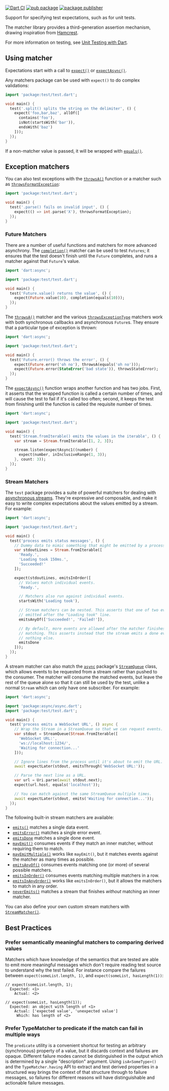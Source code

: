 [![Dart CI](https://github.com/dart-lang/matcher/actions/workflows/ci.yml/badge.svg)](https://github.com/dart-lang/matcher/actions/workflows/ci.yml)
[![pub package](https://img.shields.io/pub/v/matcher.svg)](https://pub.dev/packages/matcher)
[![package publisher](https://img.shields.io/pub/publisher/matcher.svg)](https://pub.dev/packages/matcher/publisher)

Support for specifying test expectations, such as for unit tests.

The matcher library provides a third-generation assertion mechanism, drawing
inspiration from [Hamcrest](https://code.google.com/p/hamcrest/).

For more information on testing, see
[Unit Testing with Dart](https://github.com/dart-lang/test/blob/master/pkgs/test/README.md#writing-tests).

## Using matcher

Expectations start with a call to [`expect()`] or [`expectAsync()`].

[`expect()`]: https://pub.dev/documentation/matcher/latest/expect/expect.html
[`expectAsync()`]: https://pub.dev/documentation/matcher/latest/expect/expectAsync.html

Any matchers package can be used with `expect()` to do
complex validations:

[`matcher`]: https://pub.dev/documentation/matcher/latest/matcher/matcher-library.html

```dart
import 'package:test/test.dart';

void main() {
  test('.split() splits the string on the delimiter', () {
    expect('foo,bar,baz', allOf([
      contains('foo'),
      isNot(startsWith('bar')),
      endsWith('baz')
    ]));
  });
}
```

If a non-matcher value is passed, it will be wrapped with [`equals()`].

[`equals()`]: https://pub.dev/documentation/matcher/latest/expect/equals.html

## Exception matchers

You can also test exceptions with the [`throwsA()`] function or a matcher such
as [`throwsFormatException`]:

[`throwsA()`]: https://pub.dev/documentation/matcher/latest/expect/throwsA.html
[`throwsFormatException`]: https://pub.dev/documentation/matcher/latest/expect/throwsFormatException-constant.html

```dart
import 'package:test/test.dart';

void main() {
  test('.parse() fails on invalid input', () {
    expect(() => int.parse('X'), throwsFormatException);
  });
}
```

### Future Matchers

There are a number of useful functions and matchers for more advanced
asynchrony. The [`completion()`] matcher can be used to test `Futures`; it
ensures that the test doesn't finish until the `Future` completes, and runs a
matcher against that `Future`'s value.

[`completion()`]: https://pub.dev/documentation/matcher/latest/expect/completion.html

```dart
import 'dart:async';

import 'package:test/test.dart';

void main() {
  test('Future.value() returns the value', () {
    expect(Future.value(10), completion(equals(10)));
  });
}
```

The [`throwsA()`] matcher and the various [`throwsExceptionType`] matchers work
with both synchronous callbacks and asynchronous `Future`s. They ensure that a
particular type of exception is thrown:

[`throwsExceptionType`]: https://pub.dev/documentation/matcher/latest/expect/throwsException-constant.html

```dart
import 'dart:async';

import 'package:test/test.dart';

void main() {
  test('Future.error() throws the error', () {
    expect(Future.error('oh no'), throwsA(equals('oh no')));
    expect(Future.error(StateError('bad state')), throwsStateError);
  });
}
```

The [`expectAsync()`] function wraps another function and has two jobs. First,
it asserts that the wrapped function is called a certain number of times, and
will cause the test to fail if it's called too often; second, it keeps the test
from finishing until the function is called the requisite number of times.

```dart
import 'dart:async';

import 'package:test/test.dart';

void main() {
  test('Stream.fromIterable() emits the values in the iterable', () {
    var stream = Stream.fromIterable([1, 2, 3]);

    stream.listen(expectAsync1((number) {
      expect(number, inInclusiveRange(1, 3));
    }, count: 3));
  });
}
```

[`expectAsync()`]: https://pub.dev/documentation/matcher/latest/expect/expectAsync.html

### Stream Matchers

The `test` package provides a suite of powerful matchers for dealing with
[asynchronous streams][Stream]. They're expressive and composable, and make it
easy to write complex expectations about the values emitted by a stream. For
example:

[Stream]: https://api.dart.dev/stable/dart-async/Stream-class.html

```dart
import 'dart:async';

import 'package:test/test.dart';

void main() {
  test('process emits status messages', () {
    // Dummy data to mimic something that might be emitted by a process.
    var stdoutLines = Stream.fromIterable([
      'Ready.',
      'Loading took 150ms.',
      'Succeeded!'
    ]);

    expect(stdoutLines, emitsInOrder([
      // Values match individual events.
      'Ready.',

      // Matchers also run against individual events.
      startsWith('Loading took'),

      // Stream matchers can be nested. This asserts that one of two events are
      // emitted after the "Loading took" line.
      emitsAnyOf(['Succeeded!', 'Failed!']),

      // By default, more events are allowed after the matcher finishes
      // matching. This asserts instead that the stream emits a done event and
      // nothing else.
      emitsDone
    ]));
  });
}
```

A stream matcher can also match the [`async`] package's [`StreamQueue`] class,
which allows events to be requested from a stream rather than pushed to the
consumer. The matcher will consume the matched events, but leave the rest of the
queue alone so that it can still be used by the test, unlike a normal `Stream`
which can only have one subscriber. For example:

[`async`]: https://pub.dev/packages/async
[`StreamQueue`]: https://pub.dev/documentation/async/latest/async/StreamQueue-class.html

```dart
import 'dart:async';

import 'package:async/async.dart';
import 'package:test/test.dart';

void main() {
  test('process emits a WebSocket URL', () async {
    // Wrap the Stream in a StreamQueue so that we can request events.
    var stdout = StreamQueue(Stream.fromIterable([
      'WebSocket URL:',
      'ws://localhost:1234/',
      'Waiting for connection...'
    ]));

    // Ignore lines from the process until it's about to emit the URL.
    await expectLater(stdout, emitsThrough('WebSocket URL:'));

    // Parse the next line as a URL.
    var url = Uri.parse(await stdout.next);
    expect(url.host, equals('localhost'));

    // You can match against the same StreamQueue multiple times.
    await expectLater(stdout, emits('Waiting for connection...'));
  });
}
```

The following built-in stream matchers are available:

*   [`emits()`] matches a single data event.
*   [`emitsError()`] matches a single error event.
*   [`emitsDone`] matches a single done event.
*   [`mayEmit()`] consumes events if they match an inner matcher, without
    requiring them to match.
*   [`mayEmitMultiple()`] works like `mayEmit()`, but it matches events against
    the matcher as many times as possible.
*   [`emitsAnyOf()`] consumes events matching one (or more) of several possible
    matchers.
*   [`emitsInOrder()`] consumes events matching multiple matchers in a row.
*   [`emitsInAnyOrder()`] works like `emitsInOrder()`, but it allows the
    matchers to match in any order.
*   [`neverEmits()`] matches a stream that finishes *without* matching an inner
    matcher.

You can also define your own custom stream matchers with [`StreamMatcher()`].

[`emits()`]: https://pub.dev/documentation/matcher/latest/expect/emits.html
[`emitsError()`]: https://pub.dev/documentation/matcher/latest/expect/emitsError.html
[`emitsDone`]: https://pub.dev/documentation/matcher/latest/expect/emitsDone.html
[`mayEmit()`]: https://pub.dev/documentation/matcher/latest/expect/mayEmit.html
[`mayEmitMultiple()`]: https://pub.dev/documentation/matcher/latest/expect/mayEmitMultiple.html
[`emitsAnyOf()`]: https://pub.dev/documentation/matcher/latest/expect/emitsAnyOf.html
[`emitsInOrder()`]: https://pub.dev/documentation/matcher/latest/expect/emitsInOrder.html
[`emitsInAnyOrder()`]: https://pub.dev/documentation/matcher/latest/expect/emitsInAnyOrder.html
[`neverEmits()`]: https://pub.dev/documentation/matcher/latest/expect/neverEmits.html
[`StreamMatcher()`]: https://pub.dev/documentation/matcher/latest/expect/StreamMatcher-class.html

## Best Practices

### Prefer semantically meaningful matchers to comparing derived values

Matchers which have knowledge of the semantics that are tested are able to emit
more meaningful messages which don't require reading test source to understand
why the test failed. For instance compare the failures between
`expect(someList.length, 1)`, and `expect(someList, hasLength(1))`:

```
// expect(someList.length, 1);
  Expected: <1>
    Actual: <2>
```

```
// expect(someList, hasLength(1));
  Expected: an object with length of <1>
    Actual: ['expected value', 'unexpected value']
     Which: has length of <2>

```

### Prefer TypeMatcher to predicate if the match can fail in multiple ways

The `predicate` utility is a convenient shortcut for testing an arbitrary
(synchronous) property of a value, but it discards context and failures are
opaque. Different failure modes cannot be distinguished in the output which is
determined by a single "description" argument. Using `isA<SomeType>()` and the
`TypeMatcher.having` API to extract and test derived properties in a structured
way brings the context of that structure through to failure messages, so
failures for different reasons will have distinguishable and actionable failure
messages.
